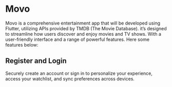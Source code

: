 # Movo
Movo is a comprehensive entertainment app that will be developed using Flutter,
utilizing APIs provided by TMDB (The Movie Database). it’s designed to streamline
how users discover and enjoy movies and TV shows. With a user-friendly interface
and a range of powerful features. Here some features below:

## Register and Login
Securely create an account or sign in to personalize your experience, access your
watchlist, and sync preferences across devices.
